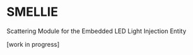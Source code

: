 SMELLIE
=======

Scattering Module for the Embedded LED Light Injection Entity  

[work in progress]  
